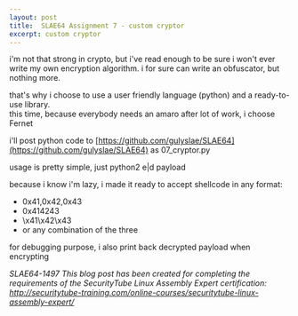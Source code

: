 ```yaml
---
layout: post
title:  SLAE64 Assignment 7 - custom cryptor
excerpt: custom cryptor
---
```


i'm not that strong in crypto, but i've read enough to be sure i won't
ever write my own encryption algorithm. i for sure can write an
obfuscator, but nothing more.

that's why i choose to use a user friendly language (python) and a
ready-to-use library.  
this time, because everybody needs an amaro after lot of work, i choose Fernet

i'll post python code to [https://github.com/gulyslae/SLAE64](https://github.com/gulyslae/SLAE64) as 07_cryptor.py

usage is pretty simple, just python2 e|d payload

because i know i'm lazy, i made it ready to accept shellcode in any format:
* 0x41,0x42,0x43
* 0x414243
* \x41\x42\x43
* or any combination of the three

for debugging purpose, i also print back decrypted payload when encrypting

*SLAE64-1497*
*This blog post has been created for completing the requirements of the SecurityTube Linux Assembly Expert certification: http://securitytube-training.com/online-courses/securitytube-linux-assembly-expert/*

